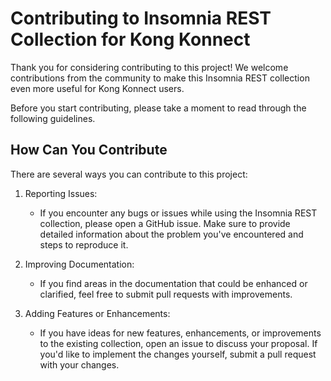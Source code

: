 # Contributing to Insomnia REST Collection for Kong Konnect

Thank you for considering contributing to this project! We welcome contributions from the community to make this Insomnia REST collection even more useful for Kong Konnect users.

Before you start contributing, please take a moment to read through the following guidelines.

## How Can You Contribute

There are several ways you can contribute to this project:

1. Reporting Issues:
   - If you encounter any bugs or issues while using the Insomnia REST collection, please open a GitHub issue. Make sure to provide detailed information about the problem you've encountered and steps to reproduce it.

2. Improving Documentation:
   - If you find areas in the documentation that could be enhanced or clarified, feel free to submit pull requests with improvements.

3. Adding Features or Enhancements:
   - If you have ideas for new features, enhancements, or improvements to the existing collection, open an issue to discuss your proposal. If you'd like to implement the changes yourself, submit a pull request with your changes.
